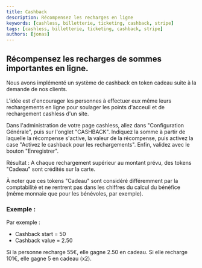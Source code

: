 ```yaml
---
title: Cashback
description: Récompensez les recharges en ligne
keywords: [cashless, billetterie, ticketing, cashback, stripe]
tags: [cashless, billetterie, ticketing, cashback, stripe]
authors: [jonas]
---
```


## Récompensez les recharges de sommes importantes en ligne.

Nous avons implémenté un système de cashback en token cadeau suite à la demande de nos clients.

L'idée est d'encourager les personnes à effectuer eux même leurs rechargements en ligne pour soulager les points
d'acceuil et de rechargement cashless d'un site.

Dans l'administration de votre page cashless, allez dans "Configuration Générale", puis sur l'onglet "CASHBACK".
Indiquez la somme à partir de laquelle la récompense s'active, la valeur de la récompense, puis activez la case "Activez le cashback pour les rechargements".
Enfin, validez avec le bouton "Enregistrer".

Résultat : A chaque rechargement supérieur au montant prévu, des tokens "Cadeau" sont crédités sur la carte.

À noter que ces tokens "Cadeau" sont considéré différemment par la comptabilité et ne rentrent pas dans les
chiffres du calcul du bénéfice (même monnaie que pour les bénévoles, par exemple).

### Exemple :

Par exemple :

- Cashback start = 50
- Cashback value = 2.50

Si la personne recharge 55€, elle gagne 2.50 en cadeau.
Si elle recharge 101€, elle gagne 5 en cadeau (x2).
